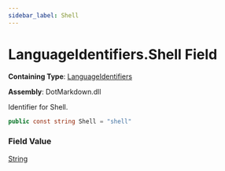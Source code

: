 ```yaml
---
sidebar_label: Shell
---
```


# LanguageIdentifiers\.Shell Field

**Containing Type**: [LanguageIdentifiers](../index.md)

**Assembly**: DotMarkdown\.dll

  
Identifier for Shell\.

```csharp
public const string Shell = "shell"
```

### Field Value

[String](https://docs.microsoft.com/en-us/dotnet/api/system.string)

